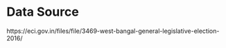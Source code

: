 <h1>Data Source</h1>
https://eci.gov.in/files/file/3469-west-bangal-general-legislative-election-2016/